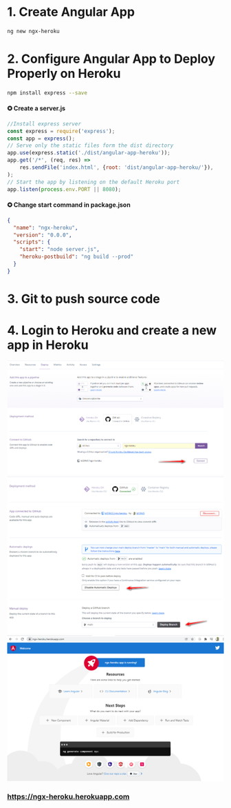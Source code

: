 # 1. Create Angular App
````bash
ng new ngx-heroku
````

# 2. Configure Angular App to Deploy Properly on Heroku
```bash
npm install express --save
```

#### ✪ Create a server.js

```javascript
//Install express server
const express = require('express');
const app = express();
// Serve only the static files form the dist directory
app.use(express.static('./dist/angular-app-heroku'));
app.get('/*', (req, res) =>
    res.sendFile('index.html', {root: 'dist/angular-app-heroku/'}),
);
// Start the app by listening on the default Heroku port
app.listen(process.env.PORT || 8080);
```

#### ✪ Change start command in package.json

```json
{
  "name": "ngx-heroku",
  "version": "0.0.0",
  "scripts": {
    "start": "node server.js",
    "heroku-postbuild": "ng build --prod"
  }
}
```

# 3. Git to push source code

# 4. Login to Heroku and create a new app in Heroku
![Logo](https://raw.githubusercontent.com/id1945/ngx-heroku/master/connect-git-project.png)
![Logo](https://raw.githubusercontent.com/id1945/ngx-heroku/master/config-deploy.png)
![Logo](https://raw.githubusercontent.com/id1945/ngx-heroku/master/ngx-heroku.png)

### https://ngx-heroku.herokuapp.com